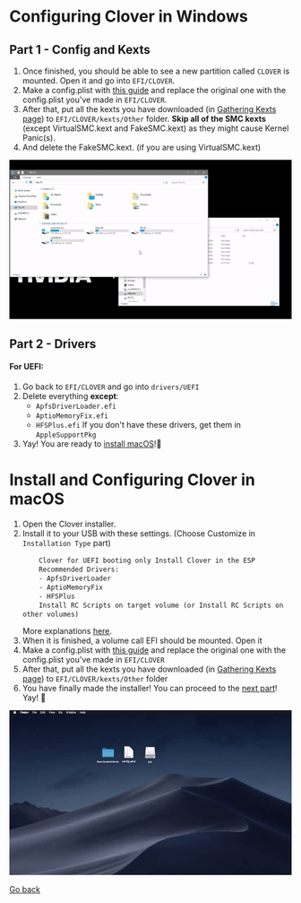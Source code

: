 # Configuring Clover in Windows

## Part 1 - Config and Kexts

1. Once finished, you should be able to see a new partition called `CLOVER` is mounted. Open it and go into `EFI/CLOVER`.
2. Make a config.plist with [this guide](../config/) and replace the original one with the config.plist you've made in `EFI/CLOVER`.
3. After that, put all the kexts you have downloaded \(in [Gathering Kexts page](../../prerequisites/get-started/?id=gathering-kexts)\) to `EFI/CLOVER/kexts/Other` folder. **Skip all of the SMC kexts** \(except VirtualSMC.kext and FakeSMC.kext\) as they might cause Kernel Panic\(s\).
4. And delete the FakeSMC.kext. \(if you are using VirtualSMC.kext\)

![Config and Kexts](../../_images/ezgif-4-106771fe2b5a.gif)

## Part 2 - Drivers

#### For UEFI:

1. Go back to `EFI/CLOVER` and go into `drivers/UEFI`
2. Delete everything **except**:
    - `ApfsDriverLoader.efi`
    - `AptioMemoryFix.efi`
    - `HFSPlus.efi`
    If you don't have these drivers, get them in `AppleSupportPkg`
3. Yay! You are ready to [install macOS](../../actual-installation/actual-installation-part-1/)!🥳

# Install and Configuring Clover in macOS

1. Open the Clover installer.
2. Install it to your USB with these settings. \(Choose Customize in `Installation Type` part\)
    ```
        Clover for UEFI booting only Install Clover in the ESP
        Recommended Drivers:
        - ApfsDriverLoader
        - AptioMemoryFix
        - HFSPlus
        Install RC Scripts on target volume (or Install RC Scripts on other volumes)
    ```
    More explanations [here](https://hackintosh.gitbook.io/-r-hackintosh-vanilla-desktop-guide/clover-setup).
3. When it is finished, a volume call EFI should be mounted. Open it
2. Make a config.plist with [this guide](../config/) and replace the original one with the config.plist you've made in `EFI/CLOVER`
4. After that, put all the kexts you have downloaded \(in [Gathering Kexts page](../../get-started/prerequisites/#gathering-kexts)\) to `EFI/CLOVER/kexts/Other` folder
5. You have finally made the installer! You can proceed to the [next part](../../actual-installation/actual-installation-part-1/)! Yay! 🥳 

![Steps 3 - 4 \(Copy files to Clover\)](../../_images/ezgif-4-7eed77270d16.gif)

<a href="#" onclick="window.history.back()">Go back</a>